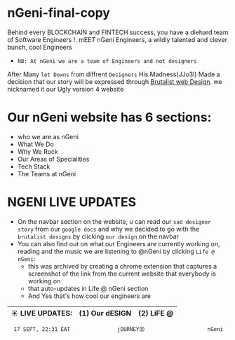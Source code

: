 # nGeni-final-copy
Behind every BLOCKCHAIN and FINTECH success, you have a diehard team of Software Engineers !. mEET nGeni Engineers, a wildly talented and clever bunch, cool Engineers
- `NB: At nGeni we are a team of Engineers and not designers`

After Many `let Downs` from diffrent `Designers` His Madness(JJo3l) Made a decision that our story will be expressed through [Brutalist web Design](https://www.nngroup.com/articles/brutalism-antidesign/). we nicknamed it our Ugly version 4 website 

# Our nGeni website has 6 sections:
- who we are as nGeni
- What We Do
- Why We Rock
- Our Areas of Specialities
- Tech Stack
- The Teams at nGeni

# NGENI LIVE UPDATES
- On the navbar section on the website, u can read our `sad designer story` from our `google docs` and why we decided to go with the `brutalist designs` by clicking `our design` on the navbar
- You can also find out on what our Engineers are currently working on, reading and the music we are listening to @nGeni by clicking `Life @ nGeni`: 
   - this was archived by creating a chrome extension that captures a screenshot of the link from the current website that everybody is working on
   - that auto-updates in Life @ nGeni section
   - And Yes that's how cool our engineers are




|     ☀  LIVE UPDATES:        |     (1)  Our dESIGN        |       (2)  LiFE @         |  
|------------------------------|---------------------------|-----------------------------|
      17 SEPT, 22:31 EAT               jOURNEY😡                    nGeni            





  
